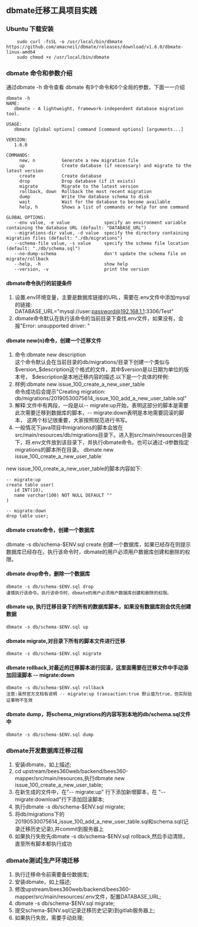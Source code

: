 
## dbmate迁移工具项目实践

### Ubuntu 下载安装
```
    sudo curl -fsSL -o /usr/local/bin/dbmate https://github.com/amacneil/dbmate/releases/download/v1.6.0/dbmate-linux-amd64
    sudo chmod +x /usr/local/bin/dbmate
```

### dbmate 命令和参数介绍
通过dbmate -h 命令查看 dbmate 有9个命令和6个全局的参数，下面一一介绍
```
dbmate -h
NAME:
   dbmate - A lightweight, framework-independent database migration tool.

USAGE:
   dbmate [global options] command [command options] [arguments...]

VERSION:
   1.6.0

COMMANDS:
     new, n          Generate a new migration file
     up              Create database (if necessary) and migrate to the latest version
     create          Create database
     drop            Drop database (if it exists)
     migrate         Migrate to the latest version
     rollback, down  Rollback the most recent migration
     dump            Write the database schema to disk
     wait            Wait for the database to become available
     help, h         Shows a list of commands or help for one command

GLOBAL OPTIONS:
   --env value, -e value             specify an environment variable containing the database URL (default: "DATABASE_URL")
   --migrations-dir value, -d value  specify the directory containing migration files (default: "./db/migrations")
   --schema-file value, -s value     specify the schema file location (default: "./db/schema.sql")
   --no-dump-schema                  don't update the schema file on migrate/rollback
   --help, -h                        show help
   --version, -v                     print the version

  ```
  
#### dbmate命令执行的前提条件
  1. 设置.env环境变量，主要是数据库链接的URL，需要在.env文件中添加mysql的链接:  
     DATABASE_URL="mysql://user:password@192.168.1.1:3306/Test"    
  2. dbmate命令默认在执行该命令的当前目录下查找.env文件，如果没有，会报"Error: unsupported driver: "

#### dbmate new(n)命令，创建一个迁移文件  
   1. 命令:dbmate new description   
   这个命令默认会在当前目录的db/migrations/目录下创建一个类似与$version_$description这个格式的文件，其中$version是以日期为单位的版本号，
   $description是本地迁移内容的描述.以下是一个具体的样例:  
   2. 样例:dbmate new issue_100_create_a_new_user_table  
   命令成功后会提示"Creating migration: db/migrations/20190530075614_issue_100_add_a_new_user_table.sql"
   3. 解释:文件中有两段，一段是以-- migrate:up开始，表明这部分的脚本是需要此次需要迁移到数据库的脚本，-- migrate:down表明是本地需要回滚的脚本，
   这两个标记很重要，大家按照规范进行书写。  
   4. 一般情况下java项目中migrations的脚本会放在src/main/resources/db/migrations目录下。进入到src/main/resources目录下，将.env文件放到该目录下，并执行dbmate命令。也可以通过-d参数指定migrations的脚本所在目录。
     dbmate new issue_100_create_a_new_user_table 
   
   new issue_100_create_a_new_user_table的脚本内容如下:
   ```
   -- migrate:up
   create table user(
      id INT(10),
      name varchar(100) NOT NULL DEFAULT ""
   )

   -- migrate:down
   drop table user;
   ```
   
#### dbmate create命令，创建一个数据库
   dbmate -s db/schema-$ENV.sql create 
   创建一个数据库，如果已经存在则提示数据库已经存在。执行该命令时，dbmate的用户必须用户数据库创建和删除的权限。  

#### dbmate drop命令，删除一个数据库
    dbmate -s db/schema-$ENV.sql drop 
    谨慎执行该命令。执行该命令时，dbmate的用户必须用户数据库创建和删除的权限。
    
#### dbmate up, 执行迁移目录下的所有的数据库脚本，如果没有数据库则会优先创建数据
    dbmate -s db/schema-$ENV.sql up
    
#### dbmate migrate,对目录下所有的脚本文件进行迁移
    dbmate -s db/schema-$ENV.sql migrate
    
#### dbmate rollback,对最近的迁移脚本进行回滚，这里面需要在迁移文件中手动添加回滚脚本 -- migrate:down
    dbmate -s db/schema-$ENV.sql rollback
    注意:虽然官方文档有说明 -- migrate:up transaction:true 默认值为true，但实际验证事物不生效
    
#### dbmate dump，将schema_migrations的内容写到本地的db/schema.sql文件中
    dbmate -s db/schema-$ENV.sql dump


### dbmate开发数据库迁移过程
   1. 安装dbmate，如上描述;
   2. cd upstream/bees360web/backend/bees360-mapper/src/main/resources,执行dbmate new issue_100_create_a_new_user_table;  
   3. 在新生成的文件中，在"-- migrate:up" 行下添加新增脚本，在 "-- migrate:download"行下添加回滚脚本;  
   4. 执行dbmate -s db/schema-$ENV.sql migrate;   
   5. 将db/migrations下的20190530075614_issue_100_add_a_new_user_table.sql和schema.sql(记录迁移历史记录),并commit到服务器上  
   6. 如果执行失败先dbmate -s db/schema-$ENV.sql rollback,然后手动清除，直至所有脚本都执行成功  
   
### dbmate测试|生产环境迁移
   1. 执行迁移命令前需要备份数据库;
   2. 安装dbmate，如上描述;
   3. 修改upstream/bees360web/backend/bees360-mapper/src/main/resources/.env文件，配置DATABASE_URL;
   4. dbmate -s db/schema-$ENV.sql migrate;
   5. 提交schema-$ENV.sql(记录迁移历史记录)到gitlab服务器上;
   6. 如果执行失败，需要手动处理;

